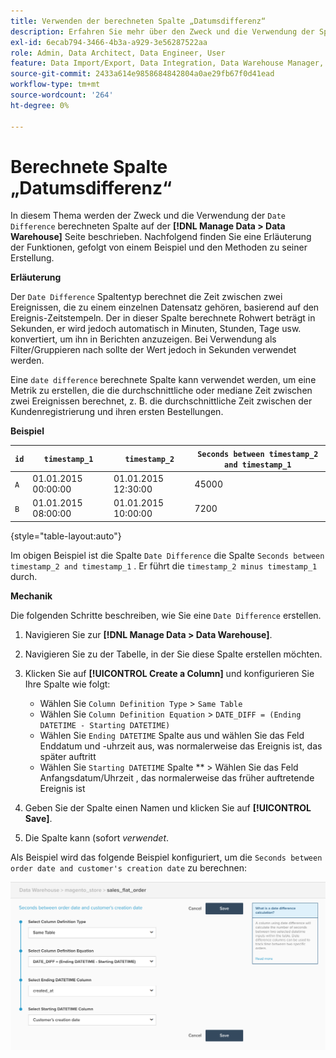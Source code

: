 ```yaml
---
title: Verwenden der berechneten Spalte „Datumsdifferenz“
description: Erfahren Sie mehr über den Zweck und die Verwendung der Spalte „Datumsdifferenz berechnet“.
exl-id: 6ecab794-3466-4b3a-a929-3e56287522aa
role: Admin, Data Architect, Data Engineer, User
feature: Data Import/Export, Data Integration, Data Warehouse Manager, Commerce Tables
source-git-commit: 2433a614e9858684842804a0ae29fb67f0d41ead
workflow-type: tm+mt
source-wordcount: '264'
ht-degree: 0%

---
```


# Berechnete Spalte „Datumsdifferenz“

In diesem Thema werden der Zweck und die Verwendung der `Date Difference` berechneten Spalte auf der **[!DNL Manage Data > Data Warehouse]** Seite beschrieben. Nachfolgend finden Sie eine Erläuterung der Funktionen, gefolgt von einem Beispiel und den Methoden zu seiner Erstellung.

**Erläuterung**

Der `Date Difference` Spaltentyp berechnet die Zeit zwischen zwei Ereignissen, die zu einem einzelnen Datensatz gehören, basierend auf den Ereignis-Zeitstempeln. Der in dieser Spalte berechnete Rohwert beträgt in Sekunden, er wird jedoch automatisch in Minuten, Stunden, Tage usw. konvertiert, um ihn in Berichten anzuzeigen. Bei Verwendung als Filter/Gruppieren nach sollte der Wert jedoch in Sekunden verwendet werden.

Eine `date difference` berechnete Spalte kann verwendet werden, um eine Metrik zu erstellen, die die durchschnittliche oder mediane Zeit zwischen zwei Ereignissen berechnet, z. B. die durchschnittliche Zeit zwischen der Kundenregistrierung und ihren ersten Bestellungen.

**Beispiel**

| **`id`** | **`timestamp_1`** | **`timestamp_2`** | **`Seconds between timestamp_2 and timestamp_1`** |
|--- |--- |--- |--- |
| `A` | 01.01.2015 00:00:00 | 01.01.2015 12:30:00 | 45000 |
| `B` | 01.01.2015 08:00:00 | 01.01.2015 10:00:00 | 7200 |

{style="table-layout:auto"}


Im obigen Beispiel ist die Spalte `Date Difference` die Spalte `Seconds between timestamp_2 and timestamp_1` . Er führt die `timestamp_2 minus timestamp_1` durch.

**Mechanik**

Die folgenden Schritte beschreiben, wie Sie eine `Date Difference` erstellen.

1. Navigieren Sie zur **[!DNL Manage Data > Data Warehouse]**.
1. Navigieren Sie zu der Tabelle, in der Sie diese Spalte erstellen möchten.
1. Klicken Sie auf **[!UICONTROL Create a Column]** und konfigurieren Sie Ihre Spalte wie folgt:
   * Wählen Sie `Column Definition Type` > `Same Table`
   * Wählen Sie `Column Definition Equation` > `DATE_DIFF = (Ending DATETIME - Starting DATETIME)`
   * Wählen Sie `Ending DATETIME` Spalte aus und wählen Sie das Feld Enddatum und -uhrzeit aus, was normalerweise das Ereignis ist, das später auftritt
   * Wählen Sie `Starting DATETIME` Spalte ** > Wählen Sie das Feld Anfangsdatum/Uhrzeit , das normalerweise das früher auftretende Ereignis ist

1. Geben Sie der Spalte einen Namen und klicken Sie auf **[!UICONTROL Save]**.
1. Die Spalte kann (sofort *verwendet*.

Als Beispiel wird das folgende Beispiel konfiguriert, um die `Seconds between order date and customer's creation date` zu berechnen:

![](../../assets/date_diff.png)
